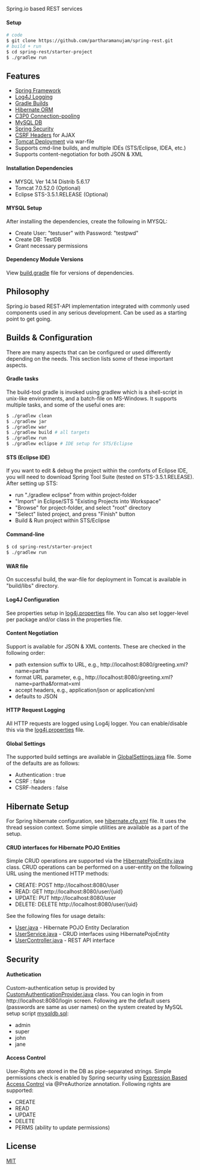   Spring.io based REST services

#### Setup

```bash
# code
$ git clone https://github.com/partharamanujam/spring-rest.git
# build + run
$ cd spring-rest/starter-project
$ ./gradlew run
```

## Features

  * [Spring Framework](https://spring.io/)
  * [Log4J Logging](http://logging.apache.org/log4j/)
  * [Gradle Builds](http://www.gradle.org/)
  * [Hibernate ORM](https://docs.jboss.org/hibernate/orm/3.6/reference/en-US/html/)
  * [C3P0 Connection-pooling](http://www.mchange.com/projects/c3p0/)
  * [MySQL DB](http://www.mysql.com/)
  * [Spring Security](http://docs.spring.io/autorepo/docs/spring-security/3.2.4.RELEASE/reference/htmlsingle)
  * [CSRF Headers](http://docs.spring.io/autorepo/docs/spring-security/3.2.4.RELEASE/reference/htmlsingle/#csrf-using) for AJAX
  * [Tomcat Deployment](http://tomcat.apache.org/) via war-file
  * Supports cmd-line builds, and multiple IDEs (STS/Eclipse, IDEA, etc.)
  * Supports content-negotiation for both JSON & XML

#### Installation Dependencies

  * MYSQL Ver 14.14 Distrib 5.6.17
  * Tomcat 7.0.52.0 (Optional)
  * Eclipse STS-3.5.1.RELEASE (Optional)

#### MYSQL Setup

  After installing the dependencies, create the following in MYSQL:
  * Create User: "testuser" with Password: "testpwd"
  * Create DB: TestDB
  * Grant necessary permissions

#### Dependency Module Versions

  View [build.gradle](starter-project/build.gradle) file for versions of dependencies. 

## Philosophy

  Spring.io based REST-API implementation integrated with commonly used components used in
  any serious development. Can be used as a starting point to get going. 


## Builds & Configuration

  There are many aspects that can be configured or used differently depending on the needs.
  This section lists some of these important aspects.

#### Gradle tasks

  The build-tool gradle is invoked using gradlew which is a shell-script in unix-like
  environments, and a batch-file on MS-Windows. It supports multiple tasks, and some
  of the useful ones are:

```bash
$ ./gradlew clean
$ ./gradlew jar
$ ./gradlew war
$ ./gradlew build # all targets
$ ./gradlew run
$ ./gradlew eclipse # IDE setup for STS/Eclipse
```

#### STS (Eclipse IDE)

  If you want to edit & debug the project within the comforts of Eclipse IDE, you will need
  to download Spring Tool Suite (tested on STS-3.5.1.RELEASE). After setting up STS:
  * run "./gradlew eclipse" from within project-folder
  * "Import" in Eclipse/STS "Existing Projects into Workspace"
  * "Browse" for project-folder, and select "root" directory
  * "Select" listed project, and press "Finish" button
  * Build & Run project within STS/Eclipse

#### Command-line

```bash
$ cd spring-rest/starter-project
$ ./gradlew run
```

#### WAR file

  On successful build, the war-file for deployment in Tomcat is available in "build/libs" directory.

#### Log4J Configuration

  See properties setup in [log4j.properties](starter-project/src/main/resources/log4j.properties) file.
  You can also set logger-level per package and/or class in the properties file.

#### Content Negotiation

  Support is available for JSON & XML contents. These are checked in the following order:
  * path extension suffix to URL, e.g., http://localhost:8080/greeting.xml?name=partha
  * format URL parameter, e.g., http://localhost:8080/greeting.xml?name=partha&format=xml
  * accept headers, e.g., application/json or application/xml
  * defaults to JSON

#### HTTP Request Logging

  All HTTP requests are logged using Log4j logger. You can enable/disable this via the [log4j.properties](starter-project/src/main/resources/log4j.properties) file.

#### Global Settings

  The supported build settings are available in [GlobalSettings.java](starter-project/src/main/java/com/starter/config/GlobalSettings.java) file. Some of the defaults are as follows:
  * Authentication : true
  * CSRF : false
  * CSRF-headers : false

## Hibernate Setup

  For Spring hibernate configuration, see [hibernate.cfg.xml](starter-project/src/main/resources/hibernate.cfg.xml)
  file. It uses the thread session context. Some simple utilities are available as a part of the setup.

#### CRUD interfaces for Hibernate POJO Entities

  Simple CRUD operations are supported via the [HibernatePojoEntity.java](starter-project/src/main/java/com/starter/utils/HibernatePojoEntity.java) class. CRUD operations can be performed on
  a user-entity on the following URL using the mentioned HTTP methods:
  * CREATE: POST http://localhost:8080/user
  * READ: GET http://localhost:8080/user/{uid}
  * UPDATE: PUT http://localhost:8080/user
  * DELETE: DELETE http://localhost:8080/user/{uid}

  See the following files for usage details:
  * [User.java](starter-project/src/main/java/com/starter/model/User.java) - Hibernate POJO Entity Declaration
  * [UserService.java](starter-project/src/main/java/com/starter/service/UserService.java) - CRUD interfaces using HibernatePojoEntity
  * [UserController.java](starter-project/src/main/java/com/starter/controller/UserController.java) - REST API interface

## Security

#### Authetication

  Custom-authentication setup is provided by [CustomAuthenticationProvider.java](starter-project/src/main/java/com/starter/config/CustomAuthenticationProvider.java) class. You can login in from http://localhost:8080/login screen. Following are the default users (passwords are same as user names) on the system created by MySQL
  setup script [mysqldb.sql](utils/mysqldb.sql):
  * admin
  * super
  * john
  * jane

#### Access Control

  User-Rights are stored in the DB as pipe-separated strings. Simple permissions check is enabled by Spring security using [Expression Based Access Control](http://docs.spring.io/spring-security/site/docs/3.0.x/reference/el-access.html) via @PreAuthorize annotation. Following rights are supported:
  * CREATE
  * READ
  * UPDATE
  * DELETE
  * PERMS (ability to update permissions)

## License

  [MIT](LICENSE)
